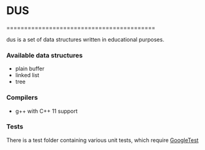 # DUS #


==========================================

dus is a set of data structures written in educational purposes.


### Available data structures ###

* plain buffer
* linked list
* tree

### Compilers ###

* g++ with C++ 11 support


### Tests ###

There is a test folder containing various unit tests, which require [GoogleTest](https://github.com/google/googletest) 

